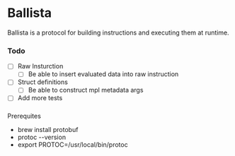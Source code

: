 # Ballista

Ballista is a protocol for building instructions and executing them at runtime.

### Todo

- [ ] Raw Insturction
  - [ ] Be able to insert evaluated data into raw instruction
- [ ] Struct definitions
  - [ ] Be able to construct mpl metadata args
- [ ] Add more tests

###

Prerequites

- brew install protobuf
- protoc --version
- export PROTOC=/usr/local/bin/protoc
